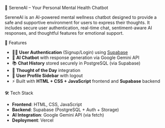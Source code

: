 🧠 SereneAI – Your Personal Mental Health Chatbot

SereneAI is an AI-powered mental wellness chatbot designed to provide a safe and supportive environment for users to express their thoughts. It includes secure user authentication, real-time chat, sentiment-aware AI responses, and thoughtful features for emotional support.

🚀 Features
- 🧑‍💼 **User Authentication** (Signup/Login) using [Supabase](https://supabase.io)
- 💬 **AI Chatbot** with response generation via Google Gemini API
- 📚 **Chat History** stored securely in PostgreSQL (via Supabase)
- 📌 **Thought of the Day** integration
- 👤 **User Profile Sidebar** with logout
- ⚡ Built with **HTML + CSS + JavaScript** frontend and **Supabase** backend

🛠️ Tech Stack
- **Frontend**: HTML, CSS, JavaScript
- **Backend**: Supabase (PostgreSQL + Auth + Storage)
- **AI Integration**: Google Gemini API (via fetch)
- **Deployment**: Vercel
